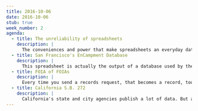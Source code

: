 ```yaml
---
title: 2016-10-06
date: 2016-10-06
stub: true
week_number: 2
agenda:
  - title: The unreliability of spreadsheets
    description: |
      The conveniences and power that make spreadsheets an everyday data tool can often make them harmful in larger data-diving situations.
  - title: San Francisco's EnCampment Database
    description: |
      This spreadsheet is actually the output of a database used by the City of San Francisco to manually track reported homeless encampments. The data it contains is small enough for us to get an idea of how complicated data structures need to be to accurately model what we intend to track in real-life.
  - title: FOIA of FOIAs
    description: |
      Every time you send a records request, that becomes a record, too. So exercise your right to public records *and* mooch off of other people's work and insights.
  - title: California S.B. 272
    description: |
      California's state and city agencies publish a lot of data. But a law requiring them to publish catalogs of everything they have makes it much easier to see what's *not* yet published.
---
```


